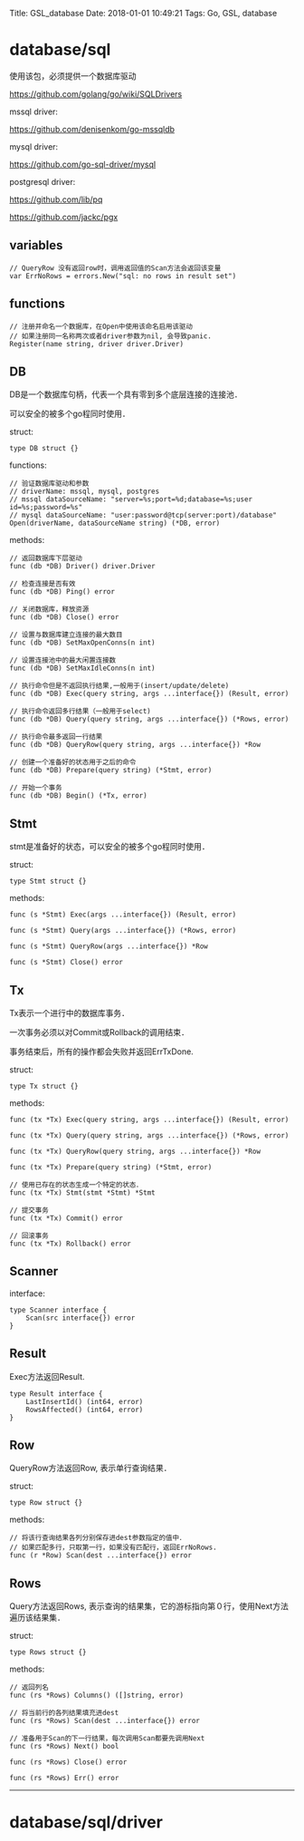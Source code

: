 Title: GSL_database
Date: 2018-01-01 10:49:21
Tags: Go, GSL, database



# database/sql

使用该包，必须提供一个数据库驱动

<https://github.com/golang/go/wiki/SQLDrivers>

mssql driver:

<https://github.com/denisenkom/go-mssqldb>

mysql driver:

<https://github.com/go-sql-driver/mysql>

postgresql driver:

<https://github.com/lib/pq>

<https://github.com/jackc/pgx>

## variables

    // QueryRow 没有返回row时，调用返回值的Scan方法会返回该变量
    var ErrNoRows = errors.New("sql: no rows in result set")

## functions

    // 注册并命名一个数据库，在Open中使用该命名启用该驱动
    // 如果注册同一名称两次或者driver参数为nil, 会导致panic.
    Register(name string, driver driver.Driver)

## DB

DB是一个数据库句柄，代表一个具有零到多个底层连接的连接池．

可以安全的被多个go程同时使用．

struct:

    type DB struct {}

functions:

    // 验证数据库驱动和参数
    // driverName: mssql, mysql, postgres
    // mssql dataSourceName: "server=%s;port=%d;database=%s;user id=%s;password=%s"
    // mysql dataSourceName: "user:password@tcp(server:port)/database"
    Open(driverName, dataSourceName string) (*DB, error)

methods:

    // 返回数据库下层驱动
    func (db *DB) Driver() driver.Driver

    // 检查连接是否有效
    func (db *DB) Ping() error

    // 关闭数据库，释放资源
    func (db *DB) Close() error

    // 设置与数据库建立连接的最大数目
    func (db *DB) SetMaxOpenConns(n int)

    // 设置连接池中的最大闲置连接数
    func (db *DB) SetMaxIdleConns(n int)

    // 执行命令但是不返回执行结果,一般用于(insert/update/delete)
    func (db *DB) Exec(query string, args ...interface{}) (Result, error)

    // 执行命令返回多行结果（一般用于select)
    func (db *DB) Query(query string, args ...interface{}) (*Rows, error)

    // 执行命令最多返回一行结果
    func (db *DB) QueryRow(query string, args ...interface{}) *Row

    // 创建一个准备好的状态用于之后的命令
    func (db *DB) Prepare(query string) (*Stmt, error)

    // 开始一个事务
    func (db *DB) Begin() (*Tx, error)

## Stmt

stmt是准备好的状态，可以安全的被多个go程同时使用．

struct:

    type Stmt struct {}

methods:

    func (s *Stmt) Exec(args ...interface{}) (Result, error)

    func (s *Stmt) Query(args ...interface{}) (*Rows, error)

    func (s *Stmt) QueryRow(args ...interface{}) *Row

    func (s *Stmt) Close() error

## Tx

Tx表示一个进行中的数据库事务．

一次事务必须以对Commit或Rollback的调用结束．

事务结束后，所有的操作都会失败并返回ErrTxDone.

struct:

    type Tx struct {}

methods:

    func (tx *Tx) Exec(query string, args ...interface{}) (Result, error)

    func (tx *Tx) Query(query string, args ...interface{}) (*Rows, error)

    func (tx *Tx) QueryRow(query string, args ...interface{}) *Row

    func (tx *Tx) Prepare(query string) (*Stmt, error)

    // 使用已存在的状态生成一个特定的状态．
    func (tx *Tx) Stmt(stmt *Stmt) *Stmt

    // 提交事务
    func (tx *Tx) Commit() error

    // 回滚事务
    func (tx *Tx) Rollback() error

## Scanner

interface:

    type Scanner interface {
        Scan(src interface{}) error
    }

## Result

Exec方法返回Result.

    type Result interface {
        LastInsertId() (int64, error)
        RowsAffected() (int64, error)
    }

## Row

QueryRow方法返回Row, 表示单行查询结果．

struct:

    type Row struct {}

methods:

    // 将该行查询结果各列分别保存进dest参数指定的值中．
    // 如果匹配多行，只取第一行，如果没有匹配行，返回ErrNoRows.
    func (r *Row) Scan(dest ...interface{}) error

## Rows

Query方法返回Rows, 表示查询的结果集，它的游标指向第０行，使用Next方法遍历该结果集．

struct:

    type Rows struct {}

methods:

    // 返回列名
    func (rs *Rows) Columns() ([]string, error)

    // 将当前行的各列结果填充进dest
    func (rs *Rows) Scan(dest ...interface{}) error

    // 准备用于Scan的下一行结果，每次调用Scan都要先调用Next
    func (rs *Rows) Next() bool

    func (rs *Rows) Close() error

    func (rs *Rows) Err() error

***

# database/sql/driver
